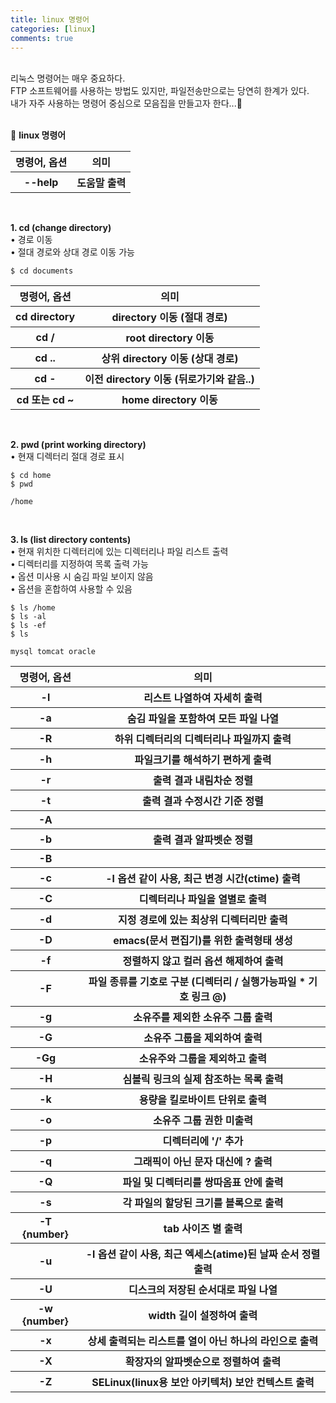 ```yaml
---
title: linux 명령어
categories: [linux]
comments: true
---
```


<br>
리눅스 명령어는 매우 중요하다. <br>
FTP 소프트웨어를 사용하는 방법도 있지만, 파일전송만으로는 당연히 한계가 있다. <br>
내가 자주 사용하는 명령어 중심으로 모음집을 만들고자 한다...🐬<br>
<br>

🤔 <strong>linux 명령어</strong>

<table class="table table-striped table-bordered">
  <thead>
    <tr>
      <th>명령어, 옵션</th>
      <th>의미</th> 
    </tr>
  </thead>
  <tbody>
    <tr>
      <th>--help</th>
      <th>도움말 출력</th>
    </tr>                                
  </tbody>
</table>

<br>

<strong>1. cd (change directory)</strong>
<br>
• 경로 이동
<br>
• 절대 경로와 상대 경로 이동 가능

```terminal
$ cd documents
```

<table class="table table-striped table-bordered">
  <thead>
    <tr>
      <th>명령어, 옵션</th>
      <th>의미</th> 
    </tr>
  </thead>
  <tbody>
    <tr>
      <th>cd directory</th>
      <th>directory 이동 (절대 경로)</th>
    </tr>         
    <tr>
      <th>cd /</th>
      <th>root directory 이동</th>
    </tr>             
    <tr>
      <th>cd ..</th>
      <th>상위 directory 이동 (상대 경로)</th>
    </tr>       
    <tr>
      <th>cd -</th>
      <th>이전 directory 이동 (뒤로가기와 같음..)</th>
    </tr> 
    <tr>
      <th>cd 또는 cd ~</th>
      <th>home directory 이동</th>
    </tr>                           
  </tbody>
</table>

<br>

<strong>2. pwd (print working directory)</strong>
<br>
• 현재 디렉터리 절대 경로 표시

```terminal
$ cd home
$ pwd

/home
```

<br>

<strong>3. ls (list directory contents)</strong>
<br>
• 현재 위치한 디렉터리에 있는 디렉터리나 파일 리스트 출력
<br>
• 디렉터리를 지정하여 목록 출력 가능
<br>
• 옵션 미사용 시 숨김 파일 보이지 않음
<br>
• 옵션을 혼합하여 사용할 수 있음
<br>


```terminal
$ ls /home
$ ls -al
$ ls -ef
$ ls

mysql tomcat oracle
```
<table class="table table-striped table-bordered">
  <thead>
    <tr>
      <th>명령어, 옵션</th>
      <th>의미</th> 
    </tr>
  </thead>
  <tbody>
    <tr>
      <th>-l</th>
      <th>리스트 나열하여 자세히 출력</th>
    </tr>         
    <tr>
      <th>-a</th>
      <th>숨김 파일을 포함하여 모든 파일 나열</th>
    </tr>             
    <tr>
      <th>-R</th>
      <th>하위 디렉터리의 디렉터리나 파일까지 출력</th>
    </tr>       
    <tr>
      <th>-h</th>
      <th>파일크기를 해석하기 편하게 출력</th>
    </tr> 
    <tr>
      <th>-r</th>
      <th>출력 결과 내림차순 정렬</th>
    </tr>
    <tr>
      <th>-t</th>
      <th>출력 결과 수정시간 기준 정렬</th>
    </tr>   
    <tr>
      <th>-A</th>
      <th></th>
    </tr>   
    <tr>
      <th>-b</th>
      <th>출력 결과 알파벳순 정렬</th>
    </tr>  
    <tr>
      <th>-B</th>
      <th></th>
    </tr>     
    <tr>
      <th>-c</th>
      <th>-l 옵션 같이 사용, 최근 변경 시간(ctime) 출력</th>
    </tr>     
    <tr>
      <th>-C</th>
      <th>디렉터리나 파일을 열별로 출력</th>
    </tr>
    <tr>
      <th>-d</th>
      <th>지정 경로에 있는 최상위 디렉터리만 출력</th>
    </tr>
    <tr>
      <th>-D</th>
      <th>emacs(문서 편집기)를 위한 출력형태 생성</th>
    </tr> 
    <tr>
      <th>-f</th>
      <th>정렬하지 않고 컬러 옵션 해제하여 출력</th>
    </tr>           
    <tr>
      <th>-F</th>
      <th>파일 종류를 기호로 구분 (디렉터리 / 실행가능파일 * 기호 링크 @)</th>
    </tr>               
    <tr>
      <th>-g</th>
      <th>소유주를 제외한 소유주 그룹 출력</th>
    </tr>
    <tr>
      <th>-G</th>
      <th>소유주 그룹을 제외하여 출력</th>
    </tr>      
    <tr>
      <th>-Gg</th>
      <th>소유주와 그룹을 제외하고 출력</th>
    </tr>              
    <tr>
      <th>-H</th>
      <th>심볼릭 링크의 실제 참조하는 목록 출력</th>
    </tr>                  
    <tr>
      <th>-k</th>
      <th>용량을 킬로바이트 단위로 출력</th>
    </tr>                      
    <tr>
      <th>-o</th>
      <th>소유주 그룹 권한 미출력</th>
    </tr>                          
    <tr>
      <th>-p</th>
      <th>디렉터리에 '/' 추가</th>
    </tr>     
    <tr>
      <th>-q</th>
      <th>그래픽이 아닌 문자 대신에 ? 출력</th>
    </tr> 
    <tr>
      <th>-Q</th>
      <th>파일 및 디렉터리를 쌍따옴표 안에 출력</th>
    </tr>  
    <tr>
      <th>-s</th>
      <th>각 파일의 할당된 크기를 블록으로 출력</th>
    </tr>                                      
    <tr>
      <th>-T {number}</th>
      <th>tab 사이즈 별 출력</th>
    </tr>    
    <tr>
      <th>-u</th>
      <th>-l 옵션 같이 사용, 최근 엑세스(atime)된 날짜 순서 정렬 출력</th>
    </tr>
    <tr>
      <th>-U</th>
      <th>디스크의 저장된 순서대로 파일 나열</th>
    </tr>
    <tr>
      <th>-w {number}</th>
      <th>width 길이 설정하여 출력</th>
    </tr>
    <tr>
      <th>-x</th>
      <th>상세 출력되는 리스트를 열이 아닌 하나의 라인으로 출력</th>
    </tr>
    <tr>
      <th>-X</th>
      <th>확장자의 알파벳순으로 정렬하여 출력</th>
    </tr>
    <tr>
      <th>-Z</th>
      <th>SELinux(linux용 보안 아키텍처) 보안 컨텍스트 출력</th>
    </tr>        
  </tbody>
</table>

